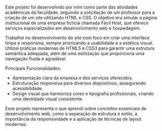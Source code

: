 Este projeto foi desenvolvido por mim como parte das atividades acadêmicas da faculdade, seguindo a solicitação de um professor para a criação de um site utilizando HTML e CSS. O objetivo era simular a página institucional de uma empresa fictícia chamada Fácil Host, que oferece serviços especializados em desenvolvimento web e hospedagem.

Trabalhei no desenvolvimento do site com foco em criar uma interface limpa e responsiva, sempre priorizando a usabilidade e a estética visual. Utilizei práticas modernas de HTML5 e CSS3 para garantir uma estrutura semântica adequada, além de uma estilização que proporciona uma navegação fluida e agradável.

Principais Funcionalidades:
- Apresentação clara da empresa e dos serviços oferecidos.
- Estruturação responsiva para diversos dispositivos, assegurando acessibilidade.
- Design visual que harmoniza cores e tipografia profissionais, criando uma identidade visual consistente.

Esse projeto representa o que aprendi sobre conceitos essenciais de desenvolvimento web, como a separação de estrutura e estilo, a importância da responsividade e a aplicação de técnicas de layout modernas.
